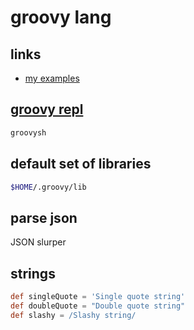# groovy lang

## links
* [my examples](https://github.com/cherkavi/groovy-examples)

## [groovy repl](http://groovy-lang.org/groovysh.html) 
```sh
groovysh
```

## default set of libraries 
```sh
$HOME/.groovy/lib
```

## parse json
JSON slurper

## strings 
```Groovy
def singleQuote = 'Single quote string'
def doubleQuote = "Double quote string"
def slashy = /Slashy string/
```

